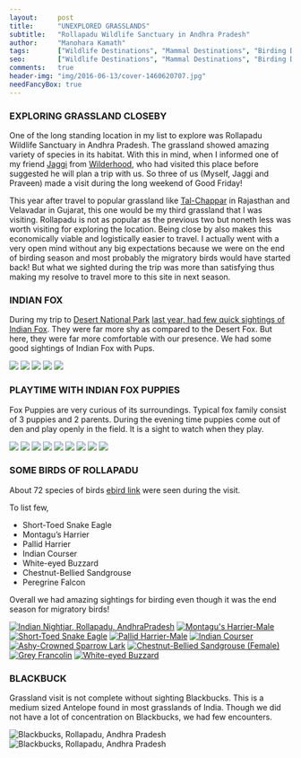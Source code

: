 ```yaml
---
layout:     post
title:      "UNEXPLORED GRASSLANDS"
subtitle:   "Rollapadu Wildlife Sanctuary in Andhra Pradesh"
author:     "Manohara Kamath"
tags:       ["Wildlife Destinations", "Mammal Destinations", "Birding Destinations", "Raptors"]
seo:		["Wildlife Destinations", "Mammal Destinations", "Birding Destinations", "Raptors"]
comments:   true
header-img: "img/2016-06-13/cover-1460620707.jpg"
needFancyBox: true
---
```



<h3>EXPLORING GRASSLAND CLOSEBY</h3>

<p>
One of the long standing location in my list to explore was Rollapadu Wildlife Sanctuary in Andhra Pradesh. The grassland showed amazing variety of species in its habitat. With this in mind, when I informed one of my friend <a href="http://recitals.wilderhood.com/authors/Jagadeesh%20Rampam/" target="_blank">Jaggi</a> from <a href="http://wilderhood.com" target="_blank">Wilderhood</a>, who had visited this place before suggested he will plan a trip with us. So three of us (Myself, Jaggi and Praveen) made a visit during the long weekend of Good Friday!
</p>

<p>
This year after travel to popular grassland like <a href="http://www.wilderhood.com/destination/Tal%20Chappar" target="_blank">Tal-Chappar</a> in Rajasthan and Velavadar in Gujarat, this one would be my third grassland that I was visiting. Rollapadu is not as popular as the previous two but noneth less was worth visiting for exploring the location. Being close by also makes this economically viable and logistically easier to travel. I actually went with a very open mind without any big expectations because we were on the end of birding season and most probably the migratory birds would have started back! But what we sighted during the trip was more than satisfying thus making my resolve to travel more to this site in next season.
</p>

<h3>INDIAN FOX</h3>

<p>
During my trip to <a href="http://www.wilderhood.com/trip/Desert%20National%20Park%20Reptile%20Journeys/340" target="_blank">Desert National Park</a> <a href="http://recitals.wilderhood.com/2015/05/20/DNP.html" target="_blank">last year, had few quick sightings of Indian Fox</a>. They were far more shy as compared to the Desert Fox. But here, they were far more comfortable with our presence. We had some good sightings of Indian Fox with Pups.
</p>

<div class="w-entity-images">
	<a class="fancybox" rel="group" href="{{ site.baseurl }}/img/2016-06-13/original.jpg"> <img class="w-customised-image-preview w-small-image-preview" src="{{ site.baseurl }}/img/2016-06-13/original.jpg"></a>
	<a class="fancybox" rel="group" href="{{ site.baseurl }}/img/2016-06-13/2_original.jpg"> <img class="w-customised-image-preview w-small-image-preview" src="{{ site.baseurl }}/img/2016-06-13/2_original.jpg"></a>
	<a class="fancybox" rel="group" href="{{ site.baseurl }}/img/2016-06-13/3_original.jpg"> <img class="w-customised-image-preview w-small-image-preview" src="{{ site.baseurl }}/img/2016-06-13/3_original.jpg"></a>
	<a class="fancybox" rel="group" href="{{ site.baseurl }}/img/2016-06-13/4_original.jpg"> <img class="w-customised-image-preview w-small-image-preview" src="{{ site.baseurl }}/img/2016-06-13/4_original.jpg"></a>
	<a class="fancybox" rel="group" href="{{ site.baseurl }}/img/2016-06-13/5_original.jpg"> <img class="w-customised-image-preview w-small-image-preview" src="{{ site.baseurl }}/img/2016-06-13/5_original.jpg"></a>
</div>

<h3>PLAYTIME WITH INDIAN FOX PUPPIES</h3>

<p>
Fox Puppies are very curious of its surroundings. Typical fox family consist of 3 puppies and 2 parents. During the evening time puppies come out of den and play openly in the field. It is a sight to watch when they play.
</p>

<div class="w-entity-images">
	<a class="fancybox" rel="group1" href="{{ site.baseurl }}/img/2016-06-13/6_original.jpg"> <img class="w-customised-image-preview w-small-image-preview" src="{{ site.baseurl }}/img/2016-06-13/6_original.jpg"></a>
	<a class="fancybox" rel="group1" href="{{ site.baseurl }}/img/2016-06-13/7_original.jpg"> <img class="w-customised-image-preview w-small-image-preview" src="{{ site.baseurl }}/img/2016-06-13/7_original.jpg"></a>
	<a class="fancybox" rel="group1" href="{{ site.baseurl }}/img/2016-06-13/8_original.jpg"> <img class="w-customised-image-preview w-small-image-preview" src="{{ site.baseurl }}/img/2016-06-13/8_original.jpg"></a>
	<a class="fancybox" rel="group1" href="{{ site.baseurl }}/img/2016-06-13/9_original.jpg"> <img class="w-customised-image-preview w-small-image-preview" src="{{ site.baseurl }}/img/2016-06-13/9_original.jpg"></a>
	<a class="fancybox" rel="group1" href="{{ site.baseurl }}/img/2016-06-13/10_original.jpg"> <img class="w-customised-image-preview w-small-image-preview" src="{{ site.baseurl }}/img/2016-06-13/10_original.jpg"></a>
	<a class="fancybox" rel="group1" href="{{ site.baseurl }}/img/2016-06-13/11_original.jpg"> <img class="w-customised-image-preview w-small-image-preview" src="{{ site.baseurl }}/img/2016-06-13/11_original.jpg"></a>
	<a class="fancybox" rel="group1" href="{{ site.baseurl }}/img/2016-06-13/12_original.jpg"> <img class="w-customised-image-preview w-small-image-preview" src="{{ site.baseurl }}/img/2016-06-13/12_original.jpg"></a>
	<a class="fancybox" rel="group1" href="{{ site.baseurl }}/img/2016-06-13/13_original.jpg"> <img class="w-customised-image-preview w-small-image-preview" src="{{ site.baseurl }}/img/2016-06-13/13_original.jpg"></a>
	<a class="fancybox" rel="group1" href="{{ site.baseurl }}/img/2016-06-13/14_original.jpg"> <img class="w-customised-image-preview w-small-image-preview" src="{{ site.baseurl }}/img/2016-06-13/14_original.jpg"></a>
</div>

<h3>SOME BIRDS OF ROLLAPADU</h3>

<p>
About 72 species of birds <a href="http://ebird.org/ebird/view/checklist?subID=S28594867" target="_blank">ebird link</a> were seen during the visit. 

To list few,
<ul>
	<li>Short-Toed Snake Eagle</li>
	<li>Montagu’s Harrier</li>
	<li>Pallid Harrier</li>
	<li>Indian Courser</li>
	<li>White-eyed Buzzard</li>
	<li>Chestnut-Bellied Sandgrouse</li>
	<li>Peregrine Falcon</li>
</ul>  

Overall we had amazing sightings for birding even though it was the end season for migratory birds!
</p>

<div class="w-entity-images">
	<a class="fancybox" rel="group2" href="{{ site.baseurl }}/img/2016-06-13/15_original.jpg"> <img class="w-customised-image-preview w-small-image-preview" src="{{ site.baseurl }}/img/2016-06-13/15_original.jpg" alt="Indian Nightjar, Rollapadu, AndhraPradesh"></a>
	<a class="fancybox" rel="group2" href="{{ site.baseurl }}/img/2016-06-13/16_original.jpg"> <img class="w-customised-image-preview w-small-image-preview" src="{{ site.baseurl }}/img/2016-06-13/16_original.jpg" alt="Montagu's Harrier-Male"></a>
	<a class="fancybox" rel="group2" href="{{ site.baseurl }}/img/2016-06-13/17_original.jpg"> <img class="w-customised-image-preview w-small-image-preview" src="{{ site.baseurl }}/img/2016-06-13/17_original.jpg" alt="Short-Toed Snake Eagle"></a>
	<a class="fancybox" rel="group2" href="{{ site.baseurl }}/img/2016-06-13/18_original.jpg"> <img class="w-customised-image-preview w-small-image-preview" src="{{ site.baseurl }}/img/2016-06-13/18_original.jpg" alt="Pallid Harrier-Male"></a>
	<a class="fancybox" rel="group2" href="{{ site.baseurl }}/img/2016-06-13/19_original.jpg"> <img class="w-customised-image-preview w-small-image-preview" src="{{ site.baseurl }}/img/2016-06-13/19_original.jpg" alt="Indian Courser"></a>
	<a class="fancybox" rel="group2" href="{{ site.baseurl }}/img/2016-06-13/20_original.jpg"> <img class="w-customised-image-preview w-small-image-preview" src="{{ site.baseurl }}/img/2016-06-13/20_original.jpg" alt="Ashy-Crowned Sparrow Lark"></a>
	<a class="fancybox" rel="group2" href="{{ site.baseurl }}/img/2016-06-13/21_original.jpg"> <img class="w-customised-image-preview w-small-image-preview" src="{{ site.baseurl }}/img/2016-06-13/21_original.jpg" alt="Chestnut-Bellied Sandgrouse (Female)"></a>
	<a class="fancybox" rel="group2" href="{{ site.baseurl }}/img/2016-06-13/22_original.jpg"> <img class="w-customised-image-preview w-small-image-preview" src="{{ site.baseurl }}/img/2016-06-13/22_original.jpg" alt="Grey Francolin"></a>
	<a class="fancybox" rel="group2" href="{{ site.baseurl }}/img/2016-06-13/23_original.jpg"> <img class="w-customised-image-preview w-small-image-preview" src="{{ site.baseurl }}/img/2016-06-13/23_original.jpg" alt="White-eyed Buzzard"></a>
</div>

<h3>BLACKBUCK</h3>

<p>
Grassland visit is not complete without sighting Blackbucks. This is a medium sized Antelope found in most grasslands of India. Though we did not have a lot of concentration on Blackbucks, we had few encounters.
</p>

<img src="{{ site.baseurl }}/img/2016-06-13/24_original.jpg" alt="Blackbucks, Rollapadu, Andhra Pradesh">
<img src="{{ site.baseurl }}/img/2016-06-13/25_original.jpg" alt="Blackbucks, Rollapadu, Andhra Pradesh">
